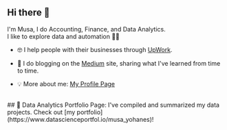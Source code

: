 ## Hi there 👋
I'm Musa, I do Accounting, Finance, and Data Analytics.  
I like to explore data and automation 👨‍💻

- 🤓 I help people with their businesses through [UpWork](https://www.upwork.com/freelancers/musayohanes).

- 📝 I do blogging on the [Medium](https://medium.com/@musayohanes00) site, sharing what I've learned from time to time.

- 💡 More about me: [My Profile Page](https://dub.sh/musa-yohanes)

</br>
## 🚀 Data Analytics Portfolio Page:
I've compiled and summarized my data projects. Check out [my portfolio](https://www.datascienceportfol.io/musa_yohanes)!

</br>

<!-- Badges -->
